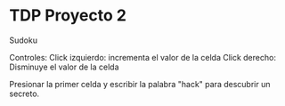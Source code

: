 # TDP Proyecto 2
 Sudoku

Controles:
Click izquierdo: incrementa el valor de la celda
Click derecho: Disminuye el valor de la celda

Presionar la primer celda y escribir la palabra "hack" para descubrir un secreto.
